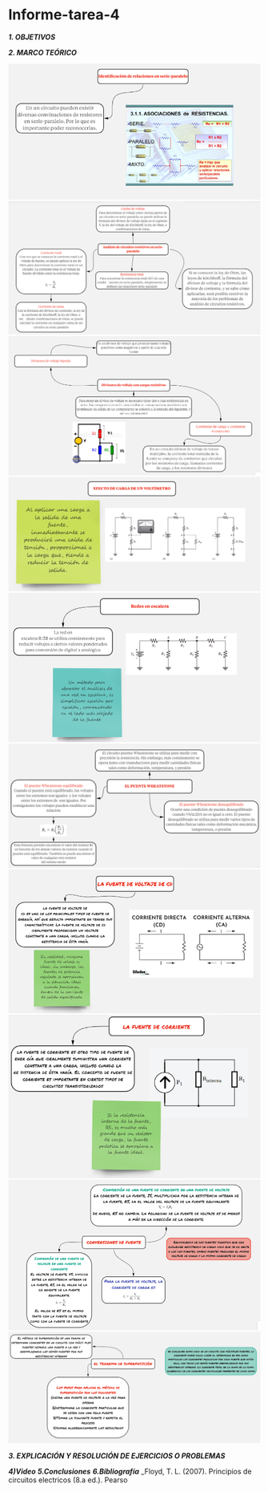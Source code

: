 # Informe-tarea-4

***1. OBJETIVOS***

***2. MARCO TEÓRICO*** 

![](https://github.com/smvaca2/Informe-tarea-4/blob/8df484a4f19737568e5b5286af8428cc46df9ecb/t1.PNG)
![](https://github.com/smvaca2/Informe-tarea-4/blob/8df484a4f19737568e5b5286af8428cc46df9ecb/t2.PNG)
![](https://github.com/smvaca2/Informe-tarea-4/blob/8df484a4f19737568e5b5286af8428cc46df9ecb/t3.PNG)
![](https://github.com/smvaca2/Informe-tarea-4/blob/8df484a4f19737568e5b5286af8428cc46df9ecb/t4.PNG)
![](https://github.com/smvaca2/Informe-tarea-4/blob/8df484a4f19737568e5b5286af8428cc46df9ecb/t5.PNG)
![](https://github.com/smvaca2/Informe-tarea-4/blob/8df484a4f19737568e5b5286af8428cc46df9ecb/t6.PNG)
![](https://github.com/smvaca2/Informe-tarea-4/blob/8df484a4f19737568e5b5286af8428cc46df9ecb/t7.PNG)
![](https://github.com/smvaca2/Informe-tarea-4/blob/8df484a4f19737568e5b5286af8428cc46df9ecb/t8.PNG)
![](https://github.com/smvaca2/Informe-tarea-4/blob/8df484a4f19737568e5b5286af8428cc46df9ecb/t9.PNG)
![](https://github.com/smvaca2/Informe-tarea-4/blob/8df484a4f19737568e5b5286af8428cc46df9ecb/t10.PNG)

***3. EXPLICACIÓN Y RESOLUCIÓN DE EJERCICIOS O PROBLEMAS***


***4)Video***
***5.Conclusiones***
***6.Bibliografía***
_Floyd, T. L. (2007). Principios de circuitos electricos (8.a ed.). Pearso
